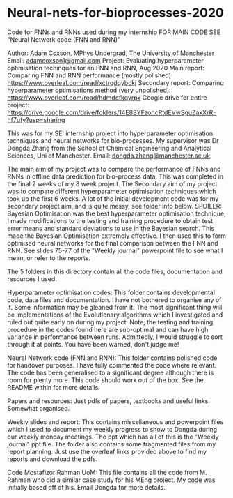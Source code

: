 # Neural-nets-for-bioprocesses-2020
 Code for FNNs and RNNs used during my internship
 FOR MAIN CODE SEE "Neural Network code (FNN and RNN)"

Author: Adam Coxson, MPhys Undergrad, The University of Manchester
Email: adamcoxson1@gmail.com
Project: Evaluating hyperparameter optimisation techinques for an FNN and RNN, Aug 2020
Main report: Comparing FNN and RNN performance (mostly polished): https://www.overleaf.com/read/xctrqdqybckj
Secondary report: Comparing hyperparameter optimisations method (very unpolished): https://www.overleaf.com/read/hdmdcfkqyrpx
Google drive for entire project: https://drive.google.com/drive/folders/14E8SYFzoncRtdEVwSguZaxXrR-hf7ufy?usp=sharing

This was for my SEI internship project into hyperparameter optimisation techniques
and neural networks for bio-processes. My supervisor was Dr Dongda Zhang from the 
School of Chemical Engineering and Analytical Sciences, Uni of Manchester.
Email: dongda.zhang@manchester.ac.uk

The main aim of my project was to compare the performance of FNNs and RNNs in offline data prediction for
bio-process data. This was completed in the final 2 weeks of my 8 week project. The Secondary aim of my
project was to compare different hyperparameter optimisation techniques which took up the first 6 weeks.
A lot of the initial development code was for my secondary project aim, and is quite messy, see folder info below.
SPOILER: Bayesian Optimisation was the best hyperparameter optimisation technique, I made modifications to
the testing and training procedure to obtain test error means and standard deviations to use in the 
Bayesian search. This made the Bayesian Optimisation extremely effective. I then used this to form optimised
neural networks for the final comparison between the FNN and RNN. See slides 75-77 of the "Weekly journal" 
powerpoint file to see what I mean, or refer to the reports.

The 5 folders in this directory contain all the code files, documentation and resources I used.

Hyperparameter optimisation codes:
This folder contains developmental code, data files and documentation. I have not bothered to organise any of it.
Some information may be gleaned from it. The most significant thing will be implementations of the Evolutionary 
algorithms which I investigated and ruled out quite early on during my project. Note, the testing and training 
procedure in the codes found here are sub-optimal and can have high variance in performance between runs.
Admittedly, I would struggle to sort through it at points. You have been warned, don't judge me!

Neural Network code (FNN and RNN):
This folder contains polished code for handover purposes. I have fully commented the code where relevant. 
The code has been generalised to a significant degree although there is room for plenty more. This code should
work out of the box. 
See the README within for more details.

Papers and resources:
Just pdfs of papers, textbooks and useful links. Somewhat organised.

Weekly slides and report:
This contains miscellaneous and powerpoint files which I used to document my weekly progress to show to Dongda 
during our weekly monday meetings. The ppt which has all of this is the "Weekly journal" ppt file. The folder also 
contains some fragmented files from my report planning. Just use the overleaf links provided above to find my
reports and download the pdfs.

Code Mostafizor Rahman UoM:
This file contains all the code from M. Rahman who did a similar case study for his MEng project. My code was
initially based off of his. Email Dongda for more details.
